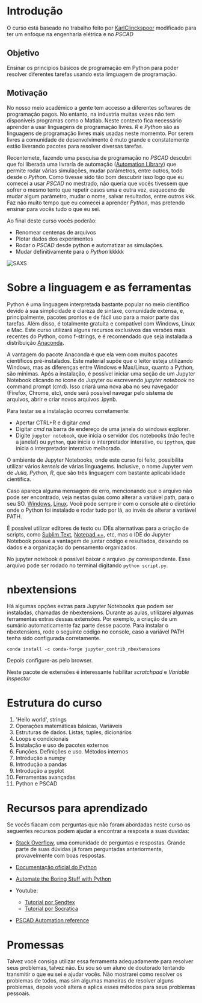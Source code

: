 # Introdução
O curso está baseado no trabalho feito por [KarlClinckspoor](https://github.com/KarlClinckspoor/CursoPython) modificado para ter um enfoque na engenharia elétrica e no *PSCAD*

## Objetivo
Ensinar os princípios básicos de programação em Python para poder resolver diferentes tarefas usando esta limguagem de programação. 

## Motivação

No nosso meio académico a gente tem accesso a diferentes softwares de programação pagos. No entanto, na industria muitas vezes não tem disponíveis programas como o Matlab. Neste contexto fica necessário aprender a usar linguagens de programação livres. *R* e *Python* são as linguagens de programação livres mais usadas neste momemto. Por serem livres a comunidade de desenvolvimento é muto grande e constatemente estão liverando pacotes para resolver diversas tarefas. 

Recentemete, fazendo uma pesquisa de programação no *PSCAD* descubri que foi liberada uma livraría de automação ([Automation Library](https://hvdc.ca/pscad/automationlibrary)) que permite rodar várias simulações, mudar parámetros, entre outros, todo desde o *Python*. Como tivesse sido tão bom descubrir isso logo que eu comecei a usar *PSCAD* no mestrado, não queria que vocês tivessem que sofrer o mesmo tento que repetir casos uma e outra vez, esqueceno de mudar algum parámetro, mudar o nome, salvar resultados, entre outros kkk. Faz não muito tempo que eu comecei a aprender *Python*, mas pretendo ensinar para vocês tudo o que eu sei.

Ao final deste curso vocês poderão:

* Renomear centenas de arquivos
* Plotar dados dos experimentos
* Rodar o *PSCAD* desde python e automatizar as simulações.
* Mudar definitivamente para o *Python* kkkkk

![SAXS](https://hvdc.ca/uploads/ck/images/Auto%20Lib1.jpg)

# Sobre a linguagem e as ferramentas

Python é uma linguagem interpretada bastante popular no meio científico devido à sua simplicidade e clareza de sintaxe, comunidade extensa, e, principalmente, pacotes prontos e de fácil uso para a maior parte das tarefas. Além disso, é totalmente gratuíta e compatível com Windows, Linux e Mac. Este curso utilizará alguns recursos exclusivos das versões mais recentes do Python, como f-strings, e é recomendado que seja instalada a distribuição [Anaconda](https://www.anaconda.com/download/). 

A vantagem do pacote Anaconda é que ela vem com muitos pacotes científicos pré-instalados. Este material supõe que o leitor esteja utilizando Windows, mas as diferenças entre Windows e Max/Linux, quanto a Python, são mínimas. Após a instalação, é possível iniciar uma seção de um Jupyter Notebook clicando no ícone do Jupyter ou escrevendo *jupyter notebook* no command prompt (cmd). Isso criará uma nova aba no seu navegador (Firefox, Chrome, etc), onde será possível navegar pelo sistema de arquivos, abrir e criar novos arquivos .ipynb.

Para testar se a instalação ocorreu corretamente:

* Apertar CTRL+R e digitar *cmd*
* Digitar *cmd* na barra de endereço de uma janela do windows explorer.
* Digite ```jupyter notebook```, que inicia o servidor dos notebooks (não feche a janela!) ou ```python```, que inicia o interpretador interativo, ou ```ipython```, que inicia o interpretador interativo melhorado.

O ambiente de Jupyter Notebooks, onde este curso foi feito, possibilita utilizar vários *kernels* de várias linguagems. Inclusive, o nome Jupyter vem de *Julia, Python, R*, que são três linguagem com bastante aplicabilidade científica.

Caso apareça alguma mensagem de erro, mencionando que o arquivo não pode ser encontrado, veja nestas guias como alterar a variável path, para o seu SO. [Windows](https://www.computerhope.com/issues/ch000549.htm), [Linux](https://linuxconfig.org/linux-path-environment-variable). Você pode sempre ir com o console até o diretório onde o Python foi instalado e rodar tudo por lá, ao invés de alterar a variável PATH.

É possível utilizar editores de texto ou IDEs alternativas para a criação de scripts, como [Sublim Text](https://www.sublimetext.com/), [Notepad ++](https://notepad-plus-plus.org/download/v7.5.8.html), etc, mas o IDE do Jupyter Notebook possue a vantagem de juntar código e resultados, deixando os dados e a organização do pensamento organizados.

No jupyter notebook é possível baixar o arquivo .py correspondente. Esse arquivo pode ser rodado  no terminal digitando ```python script.py```.

# nbextensions

Há algumas opções extras para Jupyter Notebooks que podem ser instaladas, chamadas de nbextensions. Durante as aulas, utilizarei algumas ferramentas extras dessas extensões. Por exemplo, a criação de um sumário automaticamente faz parte desse pacote. Para instalar o nbextensions, rode o seguinte código no console, caso a variável PATH tenha sido configurada corretamente.

    conda install -c conda-forge jupyter_contrib_nbextensions
    
Depois configure-as pelo browser. 

Neste pacote de extensões é interessante habilitar *scratchpad* e *Variable Inspector* 


# Estrutura do curso

1. 'Hello world', strings
3. Operações matemáticas básicas, Variáveis
2. Estruturas de dados. Listas, tuples, dicionários
4. Loops e condicionais
6. Instalação e uso de pacotes externos
5. Funções. Definições e uso. Métodos internos
8. Introdução a numpy
9. Introdução a pandas
10. Introdução a pyplot
11. Ferramentas avançadas
12. Python e PSCAD

# Recursos para aprendizado

Se vocês fiacam com perguntas que não foram abordadas neste curso os seguentes recursos podem ajudar a encontrar a resposta a suas duvidas:

* [Stack Overflow](https://stackoverflow.com/), uma comunidade de perguntas e respostas. Grande parte de suas dúvidas já foram perguntadas anteriormente, provavelmente com boas respostas.
* [Documentação oficial do Python](https://docs.python.org/3/)
* [Automate the Boring Stuff with Python](https://automatetheboringstuff.com/)

* Youtube:
    * [Tutorial por Sendtex](https://www.youtube.com/watch?v=oVp1vrfL_w4&list=PLQVvvaa0QuDe8XSftW-RAxdo6OmaeL85M)
    * [Tutorial por Socratica](https://www.youtube.com/watch?v=bY6m6_IIN94&list=PLi01XoE8jYohWFPpC17Z-wWhPOSuh8Er-)
*  [PSCAD Automation reference](https://hvdc.ca/knowledge-base/topic:242/v:)

# Promessas

Talvez você consiga utilizar essa ferramenta adequadamente para resolver seus problemas, talvez não. Eu sou só um aluno de doutorado tentando transmitir o que eu sei e ajudar vocês. Não mostrarei como resolver os problemas de todos, mas sim algumas maneiras de resolver alguns problemas, depois você altera e aplica esses métodos para seus problemas pessoais.
